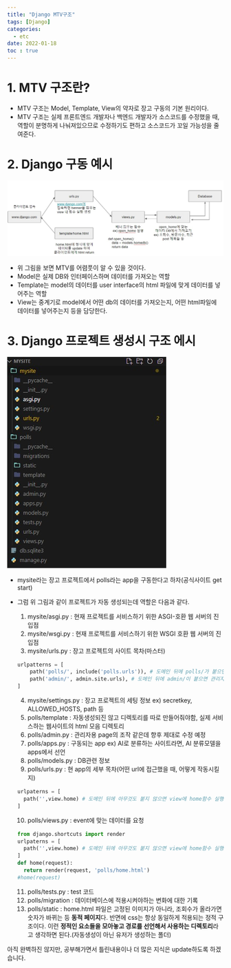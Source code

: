 ```yaml
---
title: "Django MTV구조"
tags: [Django]
categories:
  - etc
date: 2022-01-18
toc : true
---
```


# 1. MTV 구조란?
- MTV 구조는 Model, Template, View의 약자로 장고 구동의 기본 원리이다.
- MTV 구조는 실제 프론트엔드 개발자나 백엔드 개발자가 소스코드를 수정했을 때, 역할이 분명하게 나눠져있으므로 수정하기도 편하고 소스코드가 꼬일 가능성을 줄여준다.

# 2. Django 구동 예시
<img src="/img/etc/etc3/etc3-0.jpg">

- 위 그림을 보면 MTV를 어렴풋이 알 수 있을 것이다.
- Model은 실제 DB와 인터페이스하며 데이터를 가져오는 역할
- Template는 model의 데이터를 user interface의 html 파일에 맞게 데이터를 넣어주는 역할
- View는 중계기로 model에서 어떤 db의 데이터를 가져오는지, 어떤 html파일에 데이터를 넣어주는지 등을 담당한다.

# 3. Django 프로젝트 생성시 구조 에시
<img src="/img/etc/etc3/etc3-1.jpg">

- mysite라는 장고 프로젝트에서 polls라는 app을 구동한다고 하자(공식사이트 get start)
- 그럼 위 그림과 같이 프로젝트가 자동 생성되는데 역할은 다음과 같다.
    1. mysite/asgi.py : 현재 프로젝트를 서비스하기 위한 ASGI-호환 웹 서버의 진입점
    2. mysite/wsgi.py : 현재 프로젝트를 서비스하기 위한 WSGI 호환 웹 서버의 진입점
    3. mysite/urls.py : 장고 프로젝트의 사이트 목차(마스터)
    ```python
    urlpatterns = [
        path('polls/', include('polls.urls')), # 도메인 뒤에 polls/가 붙으면(https://localhost/polls/) polls 앱에서 처리
        path('admin/', admin.site.urls), # 도메인 뒤에 admin/이 붙으면 관리자 페이지 연결
    ]
    ```

    4. mysite/settings.py : 장고 프로젝트의 세팅 정보 ex) secretkey, ALLOWED_HOSTS, path 등
    5. polls/template : 자동생성되진 않고 디렉토리를 따로 만들어줘야함, 실제 서비스하는 웹사이트의 html 모음 디렉토리
    6. polls/admin.py : 관리자용 page의 조작 같은데 향후 제대로 수정 예정
    7. polls/apps.py : 구동되는 app ex) AI로 분류하는 사이트라면, AI 분류모델을 apps에서 선언
    8. polls/models.py : DB관련 정보
    9. polls/urls.py : 현 app의 세부 목차(어떤 url에 접근했을 때, 어떻게 작동시킬지)
    ```python
    urlpaterns = [
      path('',view.home) # 도메인 뒤에 아무것도 붙지 않으면 view에 home함수 실행 
    ]
    ```
    
    10. polls/views.py : event에 맞는 데이터를 요청
    ```python 
    from django.shortcuts import render
    urlpaterns = [
      path('',view.home) # 도메인 뒤에 아무것도 붙지 않으면 view에 home함수 실행 
    ]
    def home(request):
      return render(request, 'polls/home.html')
    #home(request)
    ```
    11. polls/tests.py : test 코드 
    12. polls/migration : 데이터베이스에 적용시켜야하는 변화에 대한 기록
    13. polls/static : home.html 파일은 고정된 이미지가 아니라, 조회수가 올라가면 숫자가 바뀌는 등 **동적 페이지**다. 반면에 css는 항상 동일하게 적용되는 정적 구조이다. 이런 **정적인 요소들을 모아놓고 경로를 선언해서 사용하는 디렉토리**라고 생각하면 된다.(자동생성이 아닌 유저가 생성하는 폴더) 


아직 완벽하진 않지만, 공부해가면서 틀린내용이나 더 많은 지식은 update하도록 하겠습니다.